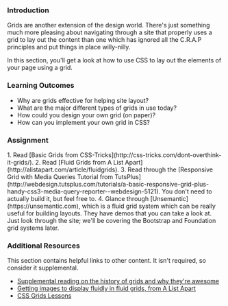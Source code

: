 ### Introduction
Grids are another extension of the design world.  There's just something much more pleasing about navigating through a site that properly uses a grid to lay out the content than one which has ignored all the C.R.A.P principles and put things in place willy-nilly.

In this section, you'll get a look at how to use CSS to lay out the elements of your page using a grid.

### Learning Outcomes

* Why are grids effective for helping site layout?
* What are the major different types of grids in use today?
* How could you design your own grid (on paper)?
* How can you implement your own grid in CSS?

### Assignment

<div class="lesson-content__panel" markdown="1">
1. Read [Basic Grids from CSS-Tricks](http://css-tricks.com/dont-overthink-it-grids/).
2. Read [Fluid Grids from A List Apart](http://alistapart.com/article/fluidgrids).
3. Read through the [Responsive Grid with Media Queries Tutorial from TutsPlus](http://webdesign.tutsplus.com/tutorials/a-basic-responsive-grid-plus-handy-css3-media-query-reporter--webdesign-5121).  You don't need to actually build it, but feel free to.
4. Glance through [Unsemantic](https://unsemantic.com), which is a fluid grid system which can be really useful for building layouts. They have demos that you can take a look at. Just look through the site; we'll be covering the Bootstrap and Foundation grid systems later.
</div>

### Additional Resources
This section contains helpful links to other content. It isn't required, so consider it supplemental.

* [Supplemental reading on the history of grids and why they're awesome](https://web.archive.org/web/20130906170258/http://www.subtraction.com/pics/0703/grids_are_good.pdf)
* [Getting images to display fluidly in fluid grids, from A List Apart](http://alistapart.com/article/fluid-images)
* [CSS Grids Lessons](https://hackdesign.org/lessons/32)
